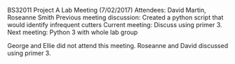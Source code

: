 BS32011 Project A Lab Meeting (7/02/2017)
Attendees: David Martin, Roseanne Smith
Previous meeting discussion: Created a python script that would identify infrequent cutters
Current meeting: Discuss using primer 3.
Next meeting: Python 3 with whole lab group

George and Ellie did not attend this meeting. Roseanne and David discussed using primer 3.
